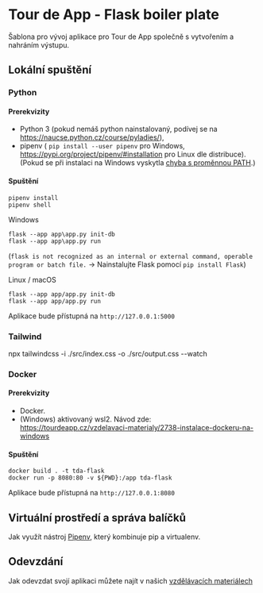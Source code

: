 # Tour de App - Flask boiler plate

Šablona pro vývoj aplikace pro Tour de App společně s vytvořením a nahráním výstupu.

## Lokální spuštění

### Python

#### Prerekvizity

- Python 3 (pokud nemáš python nainstalovaný, podívej se na https://naucse.python.cz/course/pyladies/),
- pipenv ( `pip install --user pipenv` pro Windows, https://pypi.org/project/pipenv/#installation pro Linux dle distribuce).
  (Pokud se při instalaci na Windows vyskytla [chyba s proměnnou PATH](PATH%20warning.md).)

#### Spuštění

```
pipenv install
pipenv shell
```

Windows

```
flask --app app\app.py init-db
flask --app app\app.py run
```

(`flask is not recognized as an internal or external command, operable program or batch file.` -> Nainstalujte Flask pomocí `pip install Flask`)

Linux / macOS

```
flask --app app/app.py init-db
flask --app app/app.py run
```

Aplikace bude přístupná na `http://127.0.0.1:5000`

### Tailwind

npx tailwindcss -i ./src/index.css -o ./src/output.css --watch

### Docker

#### Prerekvizity

- Docker.
- (Windows) aktivovaný wsl2.
  Návod zde: https://tourdeapp.cz/vzdelavaci-materialy/2738-instalace-dockeru-na-windows

#### Spuštění

```
docker build . -t tda-flask
docker run -p 8080:80 -v ${PWD}:/app tda-flask
```

Aplikace bude přístupná na `http://127.0.0.1:8080`

## Virtuální prostředí a správa balíčků

Jak využít nástroj [Pipenv](https://pypi.org/project/pipenv/), který kombinuje pip a virtualenv.

## Odevzdání

Jak odevzdat svojí aplikaci můžete najít v našich [vzdělávacích materiálech](https://tourde.app/vzdelavaci-materialy/jak-odevzdavat)
